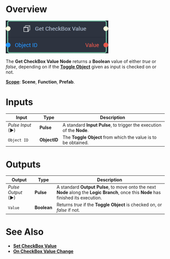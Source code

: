 # Overview

![The Get CheckBox Value Node.](../../../.gitbook/assets/getcheckboxvaluenode20241.png)

The **Get CheckBox Value Node** returns a **Boolean** value of either *true* or *false*, depending on if the [**Toggle Object**](../../../objects-and-types/scene2d-objects/gui/toggle.md) given as input is checked on or not.

[**Scope**](../../overview.md#scopes): **Scene**, **Function**, **Prefab**.


# Inputs

|Input|Type|Description|
|---|---|---|
|*Pulse Input* (►)|**Pulse**|A standard **Input Pulse**, to trigger the execution of the **Node**.|
|`Object ID`|**ObjectID**|The **Toggle Object** from which the value is to be obtained.|

# Outputs

|Output|Type|Description|
|---|---|---|
|*Pulse Output* (►)|**Pulse**|A standard **Output Pulse**, to move onto the next **Node** along the **Logic Branch**, once this **Node** has finished its execution.|
|`Value`|**Boolean**|Returns *true* if the **Toggle Object** is checked on, or *false* if not.|

# See Also

* [**Set CheckBox Value**](set-checkbox-value.md)
* [**On CheckBox Value Change**](../../events/object/on-checkbox-value-change.md)

